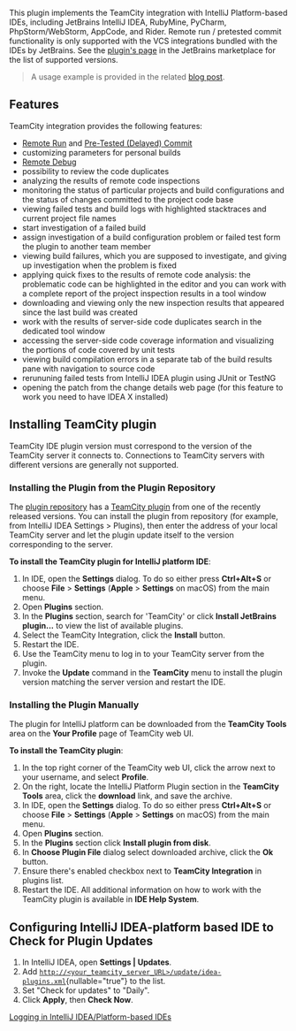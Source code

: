 [//]: # (title: IntelliJ Platform Plugin)
[//]: # (auxiliary-id: IntelliJ Platform Plugin)

This plugin implements the TeamCity integration with IntelliJ Platform-based IDEs, including JetBrains IntelliJ IDEA, RubyMine, PyCharm, PhpStorm/WebStorm, AppCode, and Rider. Remote run / pretested commit functionality is only supported with the VCS integrations bundled with the IDEs by JetBrains. See the [plugin's page](https://plugins.jetbrains.com/plugin/1820-teamcity/versions) in the JetBrains marketplace for the list of supported versions.

>A usage example is provided in the related [blog post](https://blog.jetbrains.com/teamcity/2017/10/teamcity-integration-with-intellij-based-ides/).

## Features

TeamCity integration provides the following features:
* [Remote Run](remote-run.md) and [Pre-Tested (Delayed) Commit](pre-tested-delayed-commit.md)
* customizing parameters for personal builds
* [Remote Debug](remote-debug.md)
* possibility to review the code duplicates
* analyzing the results of remote code inspections
* monitoring the status of particular projects and build configurations and the status of changes committed to the project code base
* viewing failed tests and build logs with highlighted stacktraces and current project file names
* start investigation of a failed build
* assign investigation of a build configuration problem or failed test form the plugin to another team member
* viewing build failures, which you are supposed to investigate, and giving up investigation when the problem is fixed
* applying quick fixes to the results of remote code analysis: the problematic code can be highlighted in the editor and you can work with a complete report of the project inspection results in a tool window
* downloading and viewing only the new inspection results that appeared since the last build was created
* work with the results of server-side code duplicates search in the dedicated tool window
* accessing the server-side code coverage information and visualizing the portions of code covered by unit tests
* viewing build compilation errors in a separate tab of the build results pane with navigation to source code
* rerununing failed tests from IntelliJ IDEA plugin using JUnit or TestNG
* opening the patch from the change details web page (for this feature to work you need to have IDEA X installed)

## Installing TeamCity plugin

TeamCity IDE plugin version must correspond to the version of the TeamCity server it connects to. Connections to TeamCity servers with different versions are generally not supported.

### Installing the Plugin from the Plugin Repository

The [plugin repository](https://plugins.jetbrains.com/) has a [TeamCity plugin](https://plugins.jetbrains.com/plugin/1820) from one of the recently released versions. You can install the plugin from repository (for example, from IntelliJ IDEA Settings &gt; Plugins), then enter the address of your local TeamCity server and let the plugin update itself to the version corresponding to the server.

__To install the TeamCity plugin for IntelliJ platform IDE__:
1. In IDE, open the __Settings__ dialog. To do so either press __Ctrl\+Alt\+S__ or choose __File__ &gt; __Settings__ (__Apple__ &gt; __Settings__ on macOS) from the main menu.
2. Open __Plugins__ section.
3. In the __Plugins__ section, search for 'TeamCity' or click __Install JetBrains plugin...__ to view the list of available plugins.
4. Select the TeamCity Integration, click the __Install__ button.
5. Restart the IDE.
6. Use the TeamCity menu to log in to your TeamCity server from the plugin.
7. Invoke the __Update__ command in the __TeamCity__ menu to install the plugin version matching the server version and restart the IDE.

### Installing the Plugin Manually

The plugin for IntelliJ platform can be downloaded from the __TeamCity Tools__ area on the __Your Profile__ page of TeamCity web UI.

__To install the TeamCity plugin__:
1. In the top right corner of the TeamCity web UI, click the arrow next to your username, and select __Profile__.
2. On the right, locate the IntelliJ Platform Plugin section in the __TeamCity Tools__ area, click the __download__ link, and save the archive.
3. In IDE, open the __Settings__ dialog. To do so either press __Ctrl\+Alt\+S__ or choose __File__ &gt; __Settings__ (__Apple__ &gt; __Settings__ on macOS) from the main menu.
4. Open __Plugins__ section.
5. In the __Plugins__ section click __Install plugin from disk__.
6. In __Choose Plugin File__ dialog select downloaded archive, click the __Ok__ button.
7. Ensure there's enabled checkbox next to __TeamCity Integration__ in plugins list.
8. Restart the IDE.
All additional information on how to work with the TeamCity plugin is available in __IDE Help System__.

## Configuring IntelliJ IDEA-platform based IDE to Check for Plugin Updates
1. In IntelliJ IDEA, open __Settings | Updates__.
2. Add [`http://<your_teamcity_server_URL>/update/idea-plugins.xml`](http://<your_teamcity_server_URL>/update/idea-plugins.xml){nullable="true"} to the list.
3. Set "Check for updates" to "Daily".
4. Click __Apply__, then __Check Now__.

<seealso>
        <category ref="troubleshooting">
            <a href="reporting-issues.md">Logging in IntelliJ IDEA/Platform-based IDEs</a>
        </category>
</seealso>
